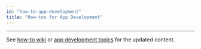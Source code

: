 ```yaml
---
id: "how-to-app-development"
title: "How-tos for App Development"
---
```



---

See [how-to wiki](/learn/howtos-documents) or [app development topics](/learn/howtos-documents#how-tos-app-development) for the updated content. 